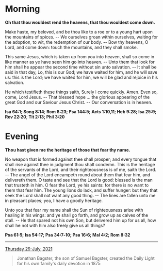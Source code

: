 # Morning

**Oh that thou wouldest rend the heavens, that thou wouldest come down.**
 
Make haste, my beloved, and be thou like to a roe or to a young hart upon the mountains of spices. -- We ourselves groan within ourselves, waiting for the adoption, to wit, the redemption of our body. -- Bow thy heavens, O Lord, and come down: touch the mountains, and they shall smoke.
 
This same Jesus, which is taken up from you into heaven, shall so come in like manner as ye have seen him go into heaven. -- Unto them that look for him shall he appear the second time without sin unto salvation. -- It shall be said in that day, Lo, this is our God; we have waited for him, and he will save us: this is the Lord; we have waited for him, we will be glad and rejoice in his salvation.
 
He which testifieth these things saith, Surely I come quickly. Amen. Even so, come, Lord Jesus. -- That blessed hope ... the glorious appearing of the great God and our Saviour Jesus Christ. -- Our conversation is in heaven.  

**Isa 64:1; Song 8:14; Rom 8:23; Psa 144:5; Acts 1:10,11; Heb 9:28; Isa 25:9; Rev 22:20; Tit 2:13; Phil 3:20**

# Evening

**Thou hast given me the heritage of those that fear thy name.**
 
No weapon that is formed against thee shall prosper; and every tongue that shall rise against thee in judgment thou shalt condemn. This is the heritage of the servants of the Lord, and their righteousness is of me, saith the Lord. -- The angel of the Lord encampeth round about them that fear him, and delivereth them. O taste and see that the Lord is good: blessed is the man that trusteth in him. O fear the Lord, ye his saints: for there is no want to them that fear him. The young lions do lack, and suffer hunger: but they that seek the Lord shall not want any good thing. -- The lines are fallen unto me in pleasant places; yea, I have a goodly heritage.
 
Unto you that fear my name shall the Sun of righteousness arise with healing in his wings: and ye shall go forth, and grow up as calves of the stall. -- He that spared not his own Son, but delivered him up for us all, how shall he not with him also freely give us all things?  

**Psa 61:5; Isa 54:17; Psa 34:7‑10; Psa 16:6; Mal 4:2; Rom 8:32**

---

[Thursday 29-July, 2021](https://t.me/s/daily_light)

> Jonathan Bagster, the son of Samuel Bagster, created the Daily Light for his own family's daily devotion in 1875

